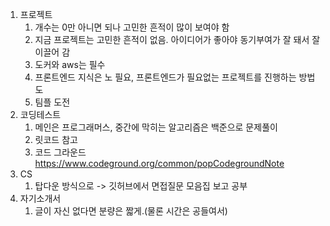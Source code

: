 1. 프로젝트
	1. 개수는 0만 아니면 되나 고민한 흔적이 많이 보여야 함
	2. 지금 프로젝트는 고민한 흔적이 없음. 아이디어가 좋아야 동기부여가 잘 돼서 잘 이끌어 감
	3. 도커와 aws는 필수
	4. 프론트엔드 지식은 노 필요, 프론트엔드가 필요없는 프로젝트를 진행하는 방법도
	5. 팀플 도전
2. 코딩테스트
	1. 메인은 프로그래머스, 중간에 막히는 알고리즘은 백준으로 문제풀이
	2. 릿코드 참고
	3. 코드 그라운드 https://www.codeground.org/common/popCodegroundNote
3. CS
	1. 탑다운 방식으로 -> 깃허브에서 면접질문 모음집 보고 공부
4. 자기소개서
	1. 글이 자신 없다면 분량은 짧게.(물론 시간은 공들여서)